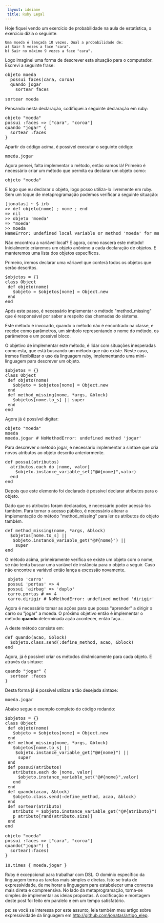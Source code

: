 ```yaml
---
 layout: ideiame
 title: Ruby Legal
---
```


Hoje fiquei vendo um exercício de probabilidade na aula de estatística, o exercício dizia o seguinte:

    Uma moeda é lançada 10 vezes. Qual a probabilidade de:
    a) Sair 5 vezes a face "cara".
    b) Sair no máximo 9 vezes a face "cara".

Logo imaginei uma forma de descrever esta situação para o computador. Escrevi a seguinte frase: 

<pre class="prettyprint">
objeto moeda
  possui faces(cara, coroa)
  quando jogar
    sortear faces

sortear moeda
</pre>

Pensando nesta declaração, codifiquei a seguinte declaração em ruby:

<pre class="prettyprint">
objeto "moeda"
possui :faces =&gt; ["cara", "coroa"]
quando "jogar" {
  sortear :faces
}
</pre>

Apartir do código acima, é possível executar o seguinte código:

<pre class="prettyprint">
moeda.jogar
</pre>

Agora pensei, falta implementar o método, então vamos lá! Primeiro é necessário criar um método que permita eu declarar um objeto como:

<pre class="prettyprint">
objeto "moeda"
</pre>

E logo que eu declarar o objeto, logo posso utiliza-lo livremente em ruby. Sem um toque de metaprogramação podemos verificar a seguinte situação:

<pre class="prettyprint">
[jonatas] ~ $ irb
>> def objeto(nome) ; nome ; end
=> nil
>> objeto 'moeda'
=> "moeda"
>> moeda
NameError: undefined local variable or method 'moeda' for main:Object
</pre>

Não encontrou a variável local? E agora, como nascerá este método! Inicialmente criaremos um objeto anônimo a cada declaração de objetos. E manteremos uma lista dos objetos específicos.

Primeiro, iremos declarar uma váriavel que conterá todos os objetos que serão descritos.


<pre class="prettyprint">
$objetos = {}
class Object
 def objeto(nome)
   $objeto = $objetos[nome] = Object.new 
 end
end
</pre>

Após este passo, é necessário implementar o método "method\_missing" que é responsável por saber a respeito das chamadas do sistema.

Este método é invocado, quando o método não é encontrado na classe, e recebe como parâmetros, um símbolo representando o nome do método, os parâmetros e um possível bloco. 

O objetivo de implementar este método, é lidar com situações inesperadas como esta, que está buscando um método que não existe. Neste caso, iremos flexibilizar o uso da linguagem ruby, implementando uma mini-linguagem para descrever um objeto.

<pre class="prettyprint">
$objetos = {}
class Object
 def objeto(nome)
   $objeto = $objetos[nome] = Object.new 
 end
 def method_missing(nome, *args, &block)
   $objetos[nome.to_s] || super
 end
end
</pre>

Agora já é possível digitar:

<pre class="prettyprint">
objeto "moeda"
moeda
moeda.jogar # NoMethodError: undefined method 'jogar' 
</pre>

Para descrever o método jogar, é necessário implementar a sintaxe que cria novos atributos ao objeto descrito anteriormente.

<pre class="prettyprint">
def possui(atributos)
  atributos.each do |nome, valor|
    $objeto.instance_variable_set("@#{nome}",valor)
  end
end
</pre>

Depois que este elemento foi declarado é possivel declarar atributos para o objeto. 

Dado que os atributos foram declarados, é necessário poder acessá-los também. Para tornar o acesso público, é necessário alterar a implementação do método  "method\_missing" para ler os atributos do objeto também.

<pre class="prettyprint">
def method_missing(nome, *args, &block)
  $objetos[nome.to_s] ||
   $objeto.instance_variable_get("@#{nome}") ||
    super
end
</pre>

O método acima, primeiramente verifica se existe um objeto com o nome, se não tenta buscar uma variável de instância para o objeto a seguir. Caso não encontre a variável então lança a excessão novamente.

<pre class="prettyprint">
 objeto 'carro' 
 possui 'portas' =&gt; 4
 possui 'airbag' => 'duplo'
 carro.portas # => 4
 carro.dirigir # NoMethodError: undefined method 'dirigir'
</pre>

Agora é necessário tomar as ações para que possa "aprender" a dirigir o carro ou "jogar" a moeda. O próximo objetivo então é implementar o método **quando** determinada ação acontecer, então faça... 

A deste método consiste em:

<pre class="prettyprint">
def quando(acao, &block)
  $objeto.class.send(:define_method, acao, &block)
end
</pre>

Agora, já é possível criar os métodos dinâmicamente para cada objeto. E através da sintaxe:

<pre class="prettyprint">
quando "jogar" {
  sortear :faces
}
</pre>

Desta forma já é possível utilizar a tão desejada sintaxe:

<pre class="prettyprint">
moeda.jogar
</pre>

Abaixo segue o exemplo completo do código rodando:

<pre class="prettyprint">
$objetos = {}
class Object
 def objeto(nome)
   $objeto = $objetos[nome] = Object.new 
 end
 def method_missing(nome, *args, &block)
   $objetos[nome.to_s] ||
    $objeto.instance_variable_get("@#{nome}") ||
     super
 end
 def possui(atributos)
   atributos.each do |nome, valor|
     $objeto.instance_variable_set("@#{nome}",valor)
   end
 end
 def quando(acao, &block)
   $objeto.class.send(:define_method, acao, &block)
 end
 def sortear(atributo)
   atributo = $objeto.instance_variable_get("@#{atributo}")
   p atributo[rand(atributo.size)]
 end
end

objeto "moeda"
possui :faces =&gt; ["cara", "coroa"]
quando("jogar") {
  sortear(:faces)
}

10.times { moeda.jogar }
</pre>

Ruby é excepcional para trabalhar com DSL. O domínio específico da linguagem torna as tarefas mais simples e diretas. Isto se trata de expressividade, de melhorar a linguagem para estabelecer uma conversa mais direta e compreensiva. No lado da metaprogramação, torna-se simples de implementar as ideias propostas. A codificação e montagem deste post foi feito em paralelo e em um tempo satisfatório.

ps: se você se interessa por este assunto, leia também meu artigo sobre expressividade da linguagem em <http://github.com/jonatas/artigo_elep>.


